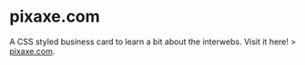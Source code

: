 # pixaxe.com

A CSS styled business card to learn a bit about the interwebs. 
Visit it here! > [pixaxe.com](http://pixaxe.com/).
